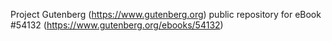 Project Gutenberg (https://www.gutenberg.org) public repository for
eBook #54132 (https://www.gutenberg.org/ebooks/54132)
